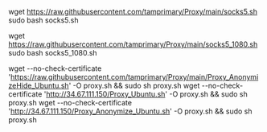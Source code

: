 wget https://raw.githubusercontent.com/tamprimary/Proxy/main/socks5.sh
sudo bash socks5.sh

wget https://raw.githubusercontent.com/tamprimary/Proxy/main/socks5_1080.sh
sudo bash socks5_1080.sh

wget --no-check-certificate 'https://raw.githubusercontent.com/tamprimary/Proxy/main/Proxy_AnonymizeHide_Ubuntu.sh' -O proxy.sh && sudo sh proxy.sh
wget --no-check-certificate 'http://34.67.111.150/Proxy_Ubuntu.sh' -O proxy.sh && sudo sh proxy.sh
wget --no-check-certificate 'http://34.67.111.150/Proxy_Anonymize_Ubuntu.sh' -O proxy.sh && sudo sh proxy.sh

